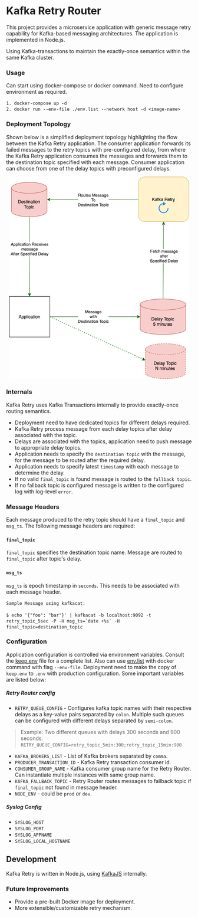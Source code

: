 # Kafka Retry Router
This project provides a microservice application with generic message retry capability for Kafka-based messaging architectures.
The application is implemented in Node.js.

Using Kafka-transactions to maintain the exactly-once semantics within the same Kafka cluster.

### Usage
Can start using docker-compose or docker command. Need to configure environment as required.
```
1. docker-compose up -d
2. docker run --env-file ./env.list --network host -d <image-name>
```

### Deployment Topology
Shown below is a simplified deployment topology highlighting the flow between the Kafka Retry application. The consumer application forwards
its failed messages to the retry topics with pre-configured delay, from where the Kafka Retry application consumes the messages and forwards them to the destination topic specified with each message. Consumer application can choose from one of the delay topics with preconfigured delays.

<p align="center">
  <img src=".github/img/kafka-retry-router.png">
</p>


### Internals
Kafka Retry uses Kafka Transactions internally to provide exactly-once routing semantics.

- Deployment need to have dedicated topics for different delays required.
- Kafka Retry process message from each delay topics after delay associated with the topic.
- Delays are associated with the topics, application need to push message to appropriate delay topics.
- Application needs to specify the `destination topic` with the message, for the message to be routed after the required delay.
- Application needs to specify latest `timestamp` with each message to determine the delay.
- If no valid `final_topic` is found message is routed to the `fallback topic`.
- If no fallback topic is configured message is written to the configured log with log-level `error`.

### Message Headers
Each message produced to the retry topic should have a `final_topic` and `msg_ts`. The following message headers are required:

#### `final_topic`
`final_topic` specifies the destination topic name. Message are routed to `final_topic` after topic's delay.

#### `msg_ts`
`msg_ts` is epoch timestamp in `seconds`. This needs to be associated with each message header.
```
Sample Message using kafkacat:

$ echo '{"foo": "bar"}' | kafkacat -b localhost:9092 -t retry_topic_5sec -P -H msg_ts=`date +%s` -H final_topic=destination_topic
```

### Configuration
Application configuration is controlled via environment variables. Consult the [keep.env](./keep.env) file for a complete list. Also can use [env.list](./env.list) with docker command with flag `--env-file`. Deployment need to make the copy of `keep.env` to `.env` with production configuration. Some important variables are listed below:

##### Retry Router config
* `RETRY_QUEUE_CONFIG` - Configures kafka topic names with their respective delays as a key-value pairs separated by `colon`. Multiple such queues can be configured with different delays separated by `semi-colon`.
> Example: Two different queues with delays 300 seconds and 900 seconds.
>```RETRY_QUEUE_CONFIG=retry_topic_5min:300;retry_topic_15min:900```

* `KAFKA_BROKERS_LIST` - List of Kafka brokers separated by `comma`.
* `PRODUCER_TRANSACTION_ID` - Kafka Retry transaction consumer id.
* `CONSUMER_GROUP_NAME` - Kafka consumer group name for the Retry Router. Can instantiate multiple instances with same group name.
* `KAFKA_FALLBACK_TOPIC` - Retry Router routes messages to fallback topic if `final_topic` not found in message header.
* `NODE_ENV` - could be `prod` or `dev`.

##### Syslog Config
* `SYSLOG_HOST`
* `SYSLOG_PORT`
* `SYSLOG_APPNAME`
* `SYSLOG_LOCAL_HOSTNAME`

## Development
Kafka Retry is written in Node.js, using [KafkaJS](https://github.com/tulios/kafkajs) internally.

### Future Improvements
* Provide a pre-built Docker image for deployment.
* More extensible/customizable retry mechanism.